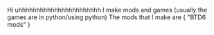 Hi uhhhhhhhhhhhhhhhhhhhhhhh I make mods and games (usually the games are in python/using python)
The mods that I make are
  {
  "BTD6 mods"
  }
